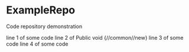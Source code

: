 # ExampleRepo
Code repository demonstration


line 1 of some code
line 2 of Public void {//common//new}
line 3 of some code
line 4 of some code
